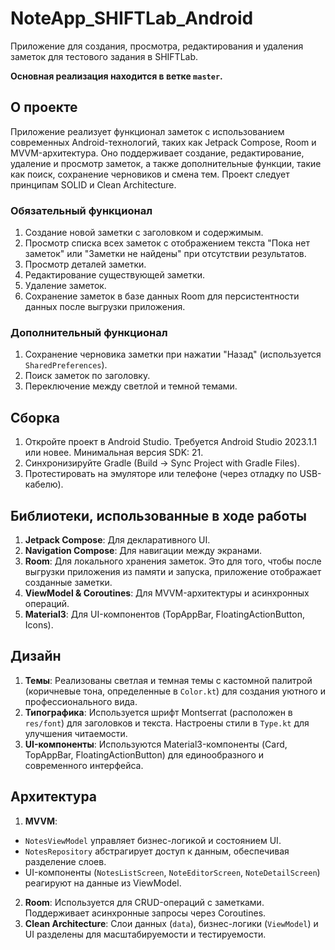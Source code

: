 # NoteApp_SHIFTLab_Android

Приложение для создания, просмотра, редактирования и удаления заметок для тестового задания в SHIFTLab.

**Основная реализация находится в ветке `master`.**

## О проекте

Приложение реализует функционал заметок с использованием современных Android-технологий, таких как Jetpack Compose, Room и MVVM-архитектура. Оно поддерживает создание, редактирование, удаление и просмотр заметок, а также дополнительные функции, такие как поиск, сохранение черновиков и смена тем. Проект следует принципам SOLID и Clean Architecture.

### Обязательный функционал
1. Создание новой заметки с заголовком и содержимым.
2. Просмотр списка всех заметок с отображением текста "Пока нет заметок" или "Заметки не найдены" при отсутствии результатов.
3. Просмотр деталей заметки.
4. Редактирование существующей заметки.
5. Удаление заметок.
6. Сохранение заметок в базе данных Room для персистентности данных после выгрузки приложения.

### Дополнительный функционал
1. Сохранение черновика заметки при нажатии "Назад" (используется `SharedPreferences`).
2. Поиск заметок по заголовку.
3. Переключение между светлой и темной темами.

## Сборка
1. Откройте проект в Android Studio. Требуется Android Studio 2023.1.1 или новее. Минимальная версия SDK: 21.
2. Синхронизируйте Gradle (Build → Sync Project with Gradle Files).
3. Протестировать на эмуляторе или телефоне (через отладку по USB-кабелю).

## Библиотеки, использованные в ходе работы
1. **Jetpack Compose**: Для декларативного UI.
2. **Navigation Compose**: Для навигации между экранами.
3. **Room**: Для локального хранения заметок. Это для того, чтобы после выгрузки приложения из памяти и запуска, приложение отображает созданные заметки.
4. **ViewModel & Coroutines**: Для MVVM-архитектуры и асинхронных операций.
5. **Material3**: Для UI-компонентов (TopAppBar, FloatingActionButton, Icons).

## Дизайн
1. **Темы**: Реализованы светлая и темная темы с кастомной палитрой (коричневые тона, определенные в `Color.kt`) для создания уютного и профессионального вида.
2. **Типографика**: Используется шрифт Montserrat (расположен в `res/font`) для заголовков и текста. Настроены стили в `Type.kt` для улучшения читаемости.
3. **UI-компоненты**: Используются Material3-компоненты (Card, TopAppBar, FloatingActionButton) для единообразного и современного интерфейса.

## Архитектура
1. **MVVM**: 
  - `NotesViewModel` управляет бизнес-логикой и состоянием UI.
  - `NotesRepository` абстрагирует доступ к данным, обеспечивая разделение слоев.
  - UI-компоненты (`NotesListScreen`, `NoteEditorScreen`, `NoteDetailScreen`) реагируют на данные из ViewModel.
2. **Room**: Используется для CRUD-операций с заметками. Поддерживает асинхронные запросы через Coroutines.
3. **Clean Architecture**: Слои данных (`data`), бизнес-логики (`ViewModel`) и UI разделены для масштабируемости и тестируемости.
